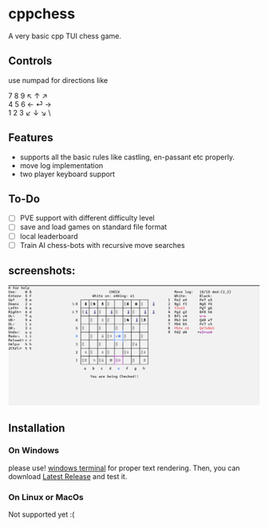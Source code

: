 ﻿# cppchess
 A very basic cpp TUI chess game.
 
## Controls
use numpad for directions like

7 8 9  ↖ ↑ ↗ \
4 5 6  ← ⏎ → \
1 2 3  ↙ ↓ ↘ \

## Features
- supports all the basic rules like castling, en-passant etc properly.
- move log implementation
- two player keyboard support

## To-Do
- [ ] PVE support with different difficulty level
- [ ] save and load games on standard file format
- [ ] local leaderboard
- [ ] Train AI chess-bots with recursive move searches

## screenshots:
![game](assets/game.png)

## Installation
### On Windows
please use! [windows terminal](https://github.com/microsoft/terminal) for proper text rendering.
Then, you can download [Latest Release](https://github.com/Sreinumder/cppchess/releases/latest) and test it.

### On Linux or MacOs
Not supported yet :(
